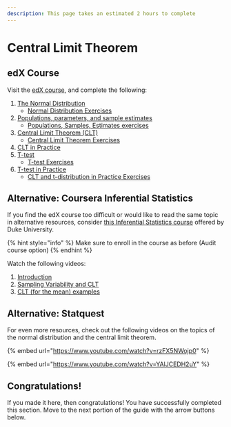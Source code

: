 ```yaml
---
description: This page takes an estimated 2 hours to complete
---
```


# Central Limit Theorem

## edX Course

Visit the [edX course](https://learning.edx.org/course/course-v1:HarvardX+PH525.1x+3T2020/home), and complete the following:

1. [The Normal Distribution](https://learning.edx.org/course/course-v1:HarvardX+PH525.1x+3T2020/block-v1:HarvardX+PH525.1x+3T2020+type@sequential+block@d27d8d24b8c443c3acb9e8ac2877f99e/block-v1:HarvardX+PH525.1x+3T2020+type@vertical+block@0940279eeda74a5db377348992873755)
   * [Normal Distribution Exercises](https://learning.edx.org/course/course-v1:HarvardX+PH525.1x+3T2020/block-v1:HarvardX+PH525.1x+3T2020+type@sequential+block@d27d8d24b8c443c3acb9e8ac2877f99e/block-v1:HarvardX+PH525.1x+3T2020+type@vertical+block@e664f7059082463fa69c6ec64f310f9f)
2. [Populations, parameters, and sample estimates](https://learning.edx.org/course/course-v1:HarvardX+PH525.1x+3T2020/block-v1:HarvardX+PH525.1x+3T2020+type@sequential+block@d27d8d24b8c443c3acb9e8ac2877f99e/block-v1:HarvardX+PH525.1x+3T2020+type@vertical+block@74b2c3d1840f430db8017af8ceac0a62)
   * [Populations, Samples, Estimates exercises](https://learning.edx.org/course/course-v1:HarvardX+PH525.1x+3T2020/block-v1:HarvardX+PH525.1x+3T2020+type@sequential+block@d27d8d24b8c443c3acb9e8ac2877f99e/block-v1:HarvardX+PH525.1x+3T2020+type@vertical+block@df7325b3a65644a099270c95742ce62f)
3. [Central Limit Theorem (CLT)](https://learning.edx.org/course/course-v1:HarvardX+PH525.1x+3T2020/block-v1:HarvardX+PH525.1x+3T2020+type@sequential+block@d27d8d24b8c443c3acb9e8ac2877f99e/block-v1:HarvardX+PH525.1x+3T2020+type@vertical+block@6423da71519a492ab2f06387f9bf5aa7)
   * [Central Limit Theorem Exercises](https://learning.edx.org/course/course-v1:HarvardX+PH525.1x+3T2020/block-v1:HarvardX+PH525.1x+3T2020+type@sequential+block@d27d8d24b8c443c3acb9e8ac2877f99e/block-v1:HarvardX+PH525.1x+3T2020+type@vertical+block@14323fa8bd2246f78b0b51418d670ba8)
4. [CLT in Practice](https://learning.edx.org/course/course-v1:HarvardX+PH525.1x+3T2020/block-v1:HarvardX+PH525.1x+3T2020+type@sequential+block@d27d8d24b8c443c3acb9e8ac2877f99e/block-v1:HarvardX+PH525.1x+3T2020+type@vertical+block@e7d7c6baa85843fe9dc5e7518e691e5b)
5. [T-test](https://learning.edx.org/course/course-v1:HarvardX+PH525.1x+3T2020/block-v1:HarvardX+PH525.1x+3T2020+type@sequential+block@d27d8d24b8c443c3acb9e8ac2877f99e/block-v1:HarvardX+PH525.1x+3T2020+type@vertical+block@6f178bea3366401ab21d93c5d47162ea)
   * [T-test Exercises](https://learning.edx.org/course/course-v1:HarvardX+PH525.1x+3T2020/block-v1:HarvardX+PH525.1x+3T2020+type@sequential+block@997dd497b71c4232a588778f28cf894e/block-v1:HarvardX+PH525.1x+3T2020+type@vertical+block@dbafd787176f41cfabf50929f3792660)
6. [T-test in Practice](https://learning.edx.org/course/course-v1:HarvardX+PH525.1x+3T2020/block-v1:HarvardX+PH525.1x+3T2020+type@sequential+block@d27d8d24b8c443c3acb9e8ac2877f99e/block-v1:HarvardX+PH525.1x+3T2020+type@vertical+block@c5881a2f6d9047979b9c59d52ed65114)
   * [CLT and t-distribution in Practice Exercises](https://learning.edx.org/course/course-v1:HarvardX+PH525.1x+3T2020/block-v1:HarvardX+PH525.1x+3T2020+type@sequential+block@d27d8d24b8c443c3acb9e8ac2877f99e/block-v1:HarvardX+PH525.1x+3T2020+type@vertical+block@f2118c080c1f4db0984773dfb2061b0f)

## Alternative: Coursera Inferential Statistics

If you find the edX course too difficult or would like to read the same topic in alternative resources, consider [this Inferential Statistics course](https://www.coursera.org/learn/inferential-statistics-intro) offered by Duke University.

{% hint style="info" %}
Make sure to enroll in the course as before (Audit course option)
{% endhint %}

Watch the following videos:

1. [Introduction](https://www.coursera.org/learn/inferential-statistics-intro/lecture/EXe3o/introduction)
2. [Sampling Variability and CLT](https://www.coursera.org/learn/inferential-statistics-intro/lecture/lkQnZ/sampling-variability-and-clt)
3. [CLT (for the mean) examples](https://www.coursera.org/learn/inferential-statistics-intro/lecture/XhkI6/clt-for-the-mean-examples)

## Alternative: Statquest

For even more resources, check out the following videos on the topics of the normal distribution and the central limit theorem.

{% embed url="https://www.youtube.com/watch?v=rzFX5NWojp0" %}

{% embed url="https://www.youtube.com/watch?v=YAlJCEDH2uY" %}

## Congratulations!

If you made it here, then congratulations! You have successfully completed this section. Move to the next portion of the guide with the arrow buttons below.
